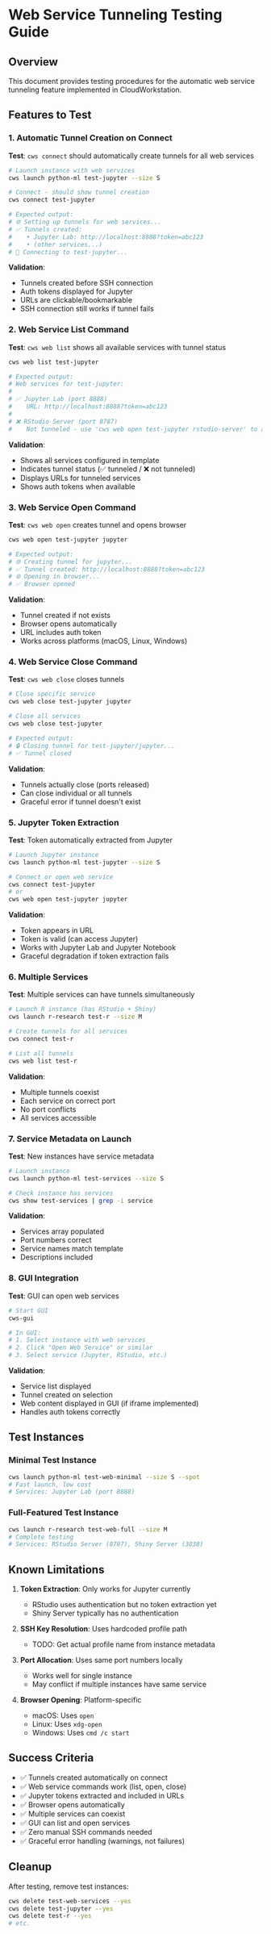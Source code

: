# Web Service Tunneling Testing Guide

## Overview

This document provides testing procedures for the automatic web service tunneling feature implemented in CloudWorkstation.

## Features to Test

### 1. Automatic Tunnel Creation on Connect

**Test**: `cws connect` should automatically create tunnels for all web services

```bash
# Launch instance with web services
cws launch python-ml test-jupyter --size S

# Connect - should show tunnel creation
cws connect test-jupyter

# Expected output:
# 🌐 Setting up tunnels for web services...
# ✅ Tunnels created:
#    • Jupyter Lab: http://localhost:8888?token=abc123
#    • (other services...)
# 🔗 Connecting to test-jupyter...
```

**Validation**:
- Tunnels created before SSH connection
- Auth tokens displayed for Jupyter
- URLs are clickable/bookmarkable
- SSH connection still works if tunnel fails

### 2. Web Service List Command

**Test**: `cws web list` shows all available services with tunnel status

```bash
cws web list test-jupyter

# Expected output:
# Web services for test-jupyter:
#
# ✅ Jupyter Lab (port 8888)
#    URL: http://localhost:8888?token=abc123
#
# ❌ RStudio Server (port 8787)
#    Not tunneled - use 'cws web open test-jupyter rstudio-server' to access
```

**Validation**:
- Shows all services configured in template
- Indicates tunnel status (✅ tunneled / ❌ not tunneled)
- Displays URLs for tunneled services
- Shows auth tokens when available

### 3. Web Service Open Command

**Test**: `cws web open` creates tunnel and opens browser

```bash
cws web open test-jupyter jupyter

# Expected output:
# 🌐 Creating tunnel for jupyter...
# ✅ Tunnel created: http://localhost:8888?token=abc123
# 🌐 Opening in browser...
# ✅ Browser opened
```

**Validation**:
- Tunnel created if not exists
- Browser opens automatically
- URL includes auth token
- Works across platforms (macOS, Linux, Windows)

### 4. Web Service Close Command

**Test**: `cws web close` closes tunnels

```bash
# Close specific service
cws web close test-jupyter jupyter

# Close all services
cws web close test-jupyter

# Expected output:
# 🔒 Closing tunnel for test-jupyter/jupyter...
# ✅ Tunnel closed
```

**Validation**:
- Tunnels actually close (ports released)
- Can close individual or all tunnels
- Graceful error if tunnel doesn't exist

### 5. Jupyter Token Extraction

**Test**: Token automatically extracted from Jupyter

```bash
# Launch Jupyter instance
cws launch python-ml test-jupyter --size S

# Connect or open web service
cws connect test-jupyter
# or
cws web open test-jupyter jupyter
```

**Validation**:
- Token appears in URL
- Token is valid (can access Jupyter)
- Works with Jupyter Lab and Jupyter Notebook
- Graceful degradation if token extraction fails

### 6. Multiple Services

**Test**: Multiple services can have tunnels simultaneously

```bash
# Launch R instance (has RStudio + Shiny)
cws launch r-research test-r --size M

# Create tunnels for all services
cws connect test-r

# List all tunnels
cws web list test-r
```

**Validation**:
- Multiple tunnels coexist
- Each service on correct port
- No port conflicts
- All services accessible

### 7. Service Metadata on Launch

**Test**: New instances have service metadata

```bash
# Launch instance
cws launch python-ml test-services --size S

# Check instance has services
cws show test-services | grep -i service
```

**Validation**:
- Services array populated
- Port numbers correct
- Service names match template
- Descriptions included

### 8. GUI Integration

**Test**: GUI can open web services

```bash
# Start GUI
cws-gui

# In GUI:
# 1. Select instance with web services
# 2. Click "Open Web Service" or similar
# 3. Select service (Jupyter, RStudio, etc.)
```

**Validation**:
- Service list displayed
- Tunnel created on selection
- Web content displayed in GUI (if iframe implemented)
- Handles auth tokens correctly

## Test Instances

### Minimal Test Instance
```bash
cws launch python-ml test-web-minimal --size S --spot
# Fast launch, low cost
# Services: Jupyter Lab (port 8888)
```

### Full-Featured Test Instance
```bash
cws launch r-research test-web-full --size M
# Complete testing
# Services: RStudio Server (8787), Shiny Server (3838)
```

## Known Limitations

1. **Token Extraction**: Only works for Jupyter currently
   - RStudio uses authentication but no token extraction yet
   - Shiny Server typically has no authentication

2. **SSH Key Resolution**: Uses hardcoded profile path
   - TODO: Get actual profile name from instance metadata

3. **Port Allocation**: Uses same port numbers locally
   - Works well for single instance
   - May conflict if multiple instances have same service

4. **Browser Opening**: Platform-specific
   - macOS: Uses `open`
   - Linux: Uses `xdg-open`
   - Windows: Uses `cmd /c start`

## Success Criteria

- ✅ Tunnels created automatically on connect
- ✅ Web service commands work (list, open, close)
- ✅ Jupyter tokens extracted and included in URLs
- ✅ Browser opens automatically
- ✅ Multiple services can coexist
- ✅ GUI can list and open services
- ✅ Zero manual SSH commands needed
- ✅ Graceful error handling (warnings, not failures)

## Cleanup

After testing, remove test instances:

```bash
cws delete test-web-services --yes
cws delete test-jupyter --yes
cws delete test-r --yes
# etc.
```
